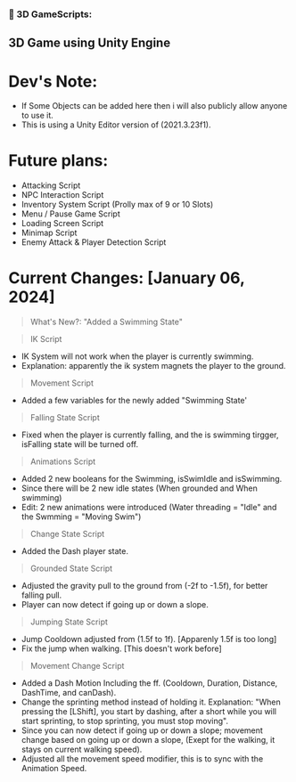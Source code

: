 ### 🔨 3D GameScripts:
3D Game using Unity Engine
---

<h1>Dev's Note:</h1>

- If Some Objects can be added here then i will also publicly allow anyone to use it.
- This is using a Unity Editor version of (2021.3.23f1).

<h1>Future plans:</h1>

- Attacking Script
- NPC Interaction Script
- Inventory System Script (Prolly max of 9 or 10 Slots)
- Menu / Pause Game Script
- Loading Screen Script
- Minimap Script
- Enemy Attack & Player Detection Script

<h1>Current Changes: [January 06, 2024]</h1>

> What's New?: "Added a Swimming State"

> IK Script
- IK System will not work when the player is currently swimming.
- Explanation: apparently the ik system magnets the player to the ground. 
  
> Movement Script
- Added a few variables for the newly added "Swimming State'

> Falling State Script
- Fixed when the player is currently falling, and the is swimming tirgger, isFalling state will be turned off.

> Animations Script
- Added 2 new booleans for the Swimming, isSwimIdle and isSwimming.
- Since there will be 2 new idle states (When grounded and When swimming)
- Edit: 2 new animations were introduced (Water threading = "Idle" and the Swmming = "Moving Swim")

> Change State Script
- Added the Dash player state.

> Grounded State Script
- Adjusted the gravity pull to the ground from (-2f to -1.5f), for better falling pull.
- Player can now detect if going up or down a slope.

> Jumping State Script
- Jump Cooldown adjusted from (1.5f to 1f). [Apparenly 1.5f is too long]
- Fix the jump when walking. [This doesn't work before]

> Movement Change Script
- Added a Dash Motion Including the ff. (Cooldown, Duration, Distance, DashTime, and canDash).
- Change the sprinting method instead of holding it. Explanation: "When pressing the [LShift], you start by dashing, after a short while you will start sprinting, to stop sprinting, you must stop moving".
- Since you can now detect if going up or down a slope; movement change based on going up or down a slope, (Exept for the walking, it stays on current walking speed).
- Adjusted all the movement speed modifier, this is to sync with the Animation Speed.

